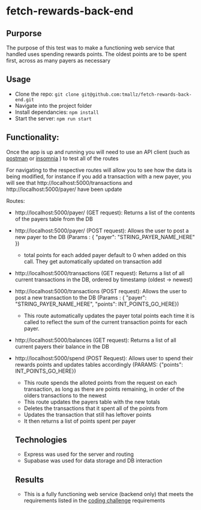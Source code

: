 # fetch-rewards-back-end

## Purporse 
The purpose of this test was to make a functioning web service that handled uses spending rewards points. The oldest points are to be spent first, across as many payers as necessary

## Usage
- Clone the repo: `git clone git@github.com:tmallz/fetch-rewards-back-end.git`
- Navigate into the project folder
- Install dependancies:  `npm install`
- Start the server: `npm run start`

## Functionality: 
 Once the app is up and running you will need to use an API client (such as [postman](https://www.postman.com/downloads/) or [insomnia](https://insomnia.rest/download) ) to test all of the routes
 
For navigating to the respective routes will allow you to see how the data is being modified, for instance if you add a transaction with a new payer, you will see that http://localhost:5000/transactions and http://localhost:5000/payer/ have been update

Routes: 
- http://localhost:5000/payer/ (GET request): Returns a list of the contents of the payers table from the DB
- http://localhost:5000/payer/ (POST request): Allows the user to post a new payer to the DB (Params : { "payer": "STRING_PAYER_NAME_HERE" })
    - total points for each added payer default to 0 when added on this call. They get automatically updated on transaction add
- http://localhost:5000/transactions (GET request): Returns a list of all current transactions in the DB, ordered by timestamp (oldest -> newest)
- http://localhost:5000/transactions (POST request): Allows the user to post a new transaction to the DB (Params : { "payer": "STRING_PAYER_NAME_HERE", "points": INT_POINTS_GO_HERE})
    - This route automatically updates the payer total points each time it is called to reflect the sum of the current transaction points for each payer.
- http://localhost:5000/balances (GET request): Returns a list of all current payers their balance in the DB
- http://localhost:5000/spend (POST Request): Allows user to spend their rewards points and updates tables accordingly (PARAMS: {"points": INT_POINTS_GO_HERE})
    - This route spends the alloted points from the request on each transaction, as long as there are points remaining, in order of the olders transactions to the newest
    - This route updates the payers table with the new totals
    - Deletes the transactions that it spent all of the points from
    - Updates the transaction that still has leftover points
    - It then returns a list of points spent per payer
  
  ## Technologies
  - Express was used for the server and routing
  - Supabase was used for data storage and DB interaction
  
  ## Results
  - This is a fully functioning web service (backend only) that meets the requirements listed in the [coding challenge](https://fetch-hiring.s3.us-east-1.amazonaws.com/points.pdf) requirements
  
